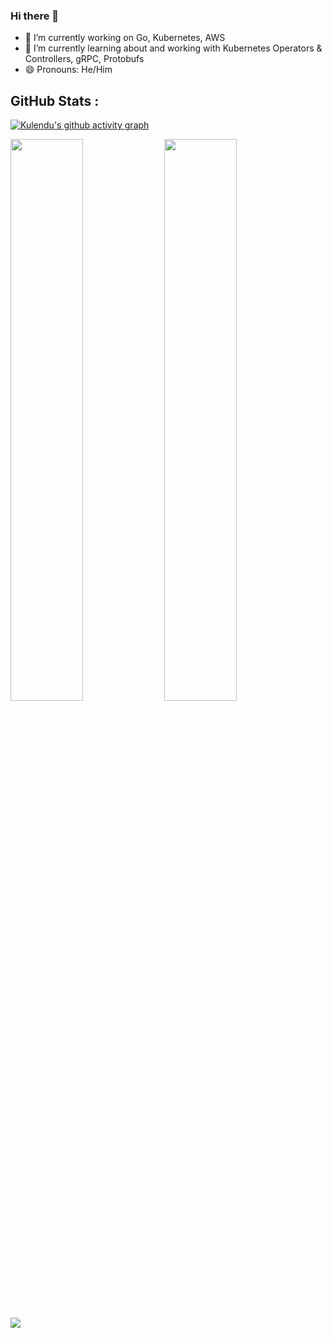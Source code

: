 ### Hi there 👋

- 🔭 I’m currently working on Go, Kubernetes, AWS
- 🌱 I’m currently learning about and working with Kubernetes Operators & Controllers, gRPC, Protobufs
- 😄 Pronouns: He/Him

## GitHub Stats :
[![Kulendu's github activity graph](https://activity-graph.herokuapp.com/graph?username=mbtamuli&theme=xcode)](https://github.com/mbtamuli)

<p>
  <img width="48%" src="https://github-readme-stats.vercel.app/api?username=mbtamuli&show_icons=true&theme=tokyonight" />
  <img width="48%" src="https://github-readme-streak-stats.herokuapp.com/?user=mbtamuli&theme=tokyonight" />
</p>


![](https://komarev.com/ghpvc/?username=mbtamuli&style=flat-square&color=red)
